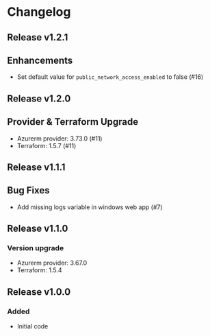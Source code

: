 # Changelog

## Release v1.2.1

## Enhancements

- Set default value for `public_network_access_enabled` to false (#16)


   
## Release v1.2.0

## Provider & Terraform Upgrade
- Azurerm provider: 3.73.0 (#11)
- Terraform: 1.5.7 (#11)


   
## Release v1.1.1

## Bug Fixes

- Add missing logs variable in windows web app (#7)



   
## Release v1.1.0

### Version upgrade
-	Azurerm provider: 3.67.0
-	Terraform: 1.5.4
   
## Release v1.0.0

### Added
- Initial code
   